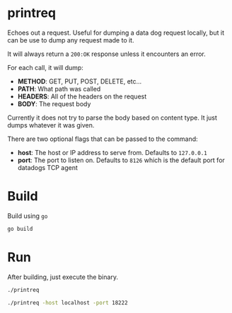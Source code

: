 # printreq

Echoes out a request. Useful for dumping a data dog request locally, but it can be use to dump any request made to it.
 
It will always return a `200:OK` response unless it encounters an error.

For each call, it will dump:
- **METHOD**: GET, PUT, POST, DELETE, etc...
- **PATH**: What path was called
- **HEADERS**: All of the headers on the request
- **BODY**: The request body

Currently it does not try to parse the body based on content type. It just dumps whatever it was given.

There are two optional flags that can be passed to the command:
- **host**: The host or IP address to serve from. Defaults to `127.0.0.1`
- **port**: The port to listen on. Defaults to `8126` which is the default port for datadogs TCP agent

# Build

Build using `go`

```bash
go build
```

# Run

After building, just execute the binary.

```bash
./printreq
```

```bash
./printreq -host localhost -port 18222
```
